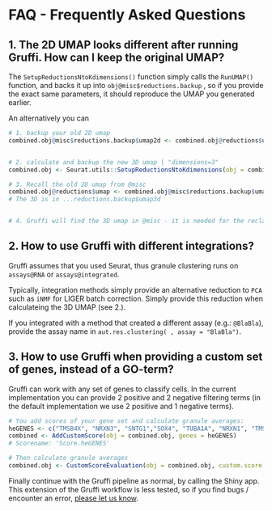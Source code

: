 # FAQ -  Frequently Asked Questions



## 1. The 2D UMAP looks different after running Gruffi. How can I keep the original UMAP?

The `SetupReductionsNtoKdimensions()` function simply calls the `RunUMAP()` function, and backs it up into `obj@misc$reductions.backup` , so if you provide the exact same parameters, it should reproduce the UMAP you generated earlier.

An alternatively you can 

```R
# 1. backup your old 2D umap
combined.obj@misc$reductions.backup$umap2d <- combined.obj@reductions$umap


# 2. calculate and backup the new 3D umap | "dimensions=3"
combined.obj <- Seurat.utils::SetupReductionsNtoKdimensions(obj = combined.obj, nPCs = 50, dimensions=3, reduction="umap")

# 3. Recall the old 2D umap from @misc
combined.obj@reductions$umap <- combined.obj@misc$reductions.backup$umap2d
# The 3D is in ...reductions.backup$umap3d


# 4. Gruffi will find the 3D umap in @misc - it is needed for the reclassification step.
```




## 2. How to use Gruffi with different integrations?

Gruffi assumes that you used Seurat, thus granule clustering runs on `assays@RNA` or  `assays@integrated`. 

Typically, integration methods simply provide an alternative reduction to `PCA` such as  `iNMF` for LIGER batch correction. Simply provide this reduction when calculateing the 3D UMAP (see 2.).

If you integrated with a method that created a different assay (e.g.: `@BlaBla`), provide the assay name in `aut.res.clustering( , assay = "BlaBla")`.


## 3. How to use Gruffi when providing a custom set of genes, instead of a GO-term?

Gruffi can work with any set of genes to classify cells. In the current implementation you can provide 2 positive and 2 negative filtering terms (in the default implementation we use 2 positive and 1 negative terms).
```r
# You add scores of your gene set and calculate granule averages:
heGENES <- c("TMSB4X", "NRXN3", "SNTG1","SOX4", "TUBA1A", "NRXN1", "TMSB10", "ACTG1", "ROBO2","ACTB")
combined <- AddCustomScore(obj = combined.obj, genes = heGENES)
# Scorename: 'Score.heGENES'

# Then calculate granule averages
combined.obj <- CustomScoreEvaluation(obj = combined.obj, custom.score.name = 'Score.heGENES')
```

Finally continue with the Gruffi pipeline as normal, by calling the Shiny app. This extension of the Gruffi workflow is less tested, so if you find bugs / encounter an error, [please let us know](https://github.com/jn-goe/gruffi/issues).






